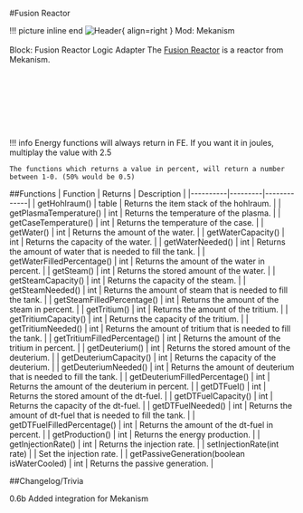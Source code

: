 #Fusion Reactor

!!! picture inline end
    ![Header](https://srendi.de/wp-content/uploads/2021/05/Fusion-Reactor-Logic-Adapter.png){ align=right }
    Mod: Mekanism <br><br/>
    Block: Fusion Reactor Logic Adapter
The [Fusion Reactor](https://wiki.aidancbrady.com/wiki/Fusion_Reactor) is a reactor from Mekanism.

<br><br/>
<br><br/>
<br><br/>

!!! info
    Energy functions will always return in FE. If you want it in joules, multiplay the value with 2.5

    The functions which returns a value in percent, will return a number between 1-0. (50% would be 0.5)

##Functions
| Function | Returns | Description |
|----------|---------|-------------|
| getHohlraum() | table | Returns the item stack of the hohlraum. |
| getPlasmaTemperature() | int | Returns the temperature of the plasma. |
| getCaseTemperature() | int | Returns the temperature of the case. |
| getWater() | int | Returns the amount of the water. |
| getWaterCapacity() | int | Returns the capacity of the water. |
| getWaterNeeded() | int | Returns the amount of water that is needed to fill the tank. |
| getWaterFilledPercentage() | int | Returns the amount of the water in percent. |
| getSteam() | int | Returns the stored amount of the water. |
| getSteamCapacity() | int | Returns the capacity of the steam. |
| getSteamNeeded() | int | Returns the amount of steam that is needed to fill the tank. |
| getSteamFilledPercentage() | int | Returns the amount of the steam in percent. |
| getTritium() | int | Returns the amount of the tritium. |
| getTritiumCapacity() | int | Returns the capacity of the tritium. |
| getTritiumNeeded() | int | Returns the amount of tritium that is needed to fill the tank. |
| getTritiumFilledPercentage() | int | Returns the amount of the tritium in percent. |
| getDeuterium() | int | Returns the stored amount of the deuterium. |
| getDeuteriumCapacity() | int | Returns the capacity of the deuterium. |
| getDeuteriumNeeded() | int | Returns the amount of deuterium that is needed to fill the tank. |
| getDeuteriumFilledPercentage() | int | Returns the amount of the deuterium in percent. |
| getDTFuel() | int | Returns the stored amount of the dt-fuel. |
| getDTFuelCapacity() | int | Returns the capacity of the dt-fuel. |
| getDTFuelNeeded() | int | Returns the amount of dt-fuel that is needed to fill the tank. |
| getDTFuelFilledPercentage() | int | Returns the amount of the dt-fuel in percent. |
| getProduction() | int | Returns the energy production. |
| getInjectionRate() | int | Returns the injection rate. |
| setInjectionRate(int rate) | | Set the injection rate. |
| getPassiveGeneration(boolean isWaterCooled) | int | Returns the passive generation. |

##Changelog/Trivia

0.6b
Added integration for Mekanism
